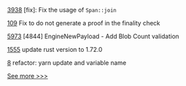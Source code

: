 
[3938](https://github.com/hyperledger/iroha/pull/3938) [fix]: Fix the usage of `Span::join`

[109](https://github.com/hyperledger-labs/yui-relayer/pull/109) Fix to do not generate a proof in the finality check

[5973](https://github.com/hyperledger/besu/pull/5973) [4844] EngineNewPayload - Add Blob Count validation

[1555](https://github.com/hyperledger/solang/pull/1555) update rust version to 1.72.0

[8](https://github.com/hyperledger-labs/benchmarking-cross-chain-bridges/pull/8) refactor: yarn update and variable name


[See more >>>](https://start-here.hyperledger.org/pull-requests)

